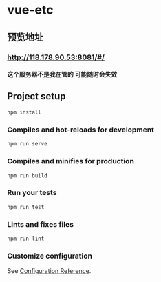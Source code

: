 # vue-etc
## 预览地址
### http://118.178.90.53:8081/#/
#### 这个服务器不是我在管的 可能随时会失效
## Project setup
```
npm install
```

### Compiles and hot-reloads for development
```
npm run serve
```

### Compiles and minifies for production
```
npm run build
```

### Run your tests
```
npm run test
```

### Lints and fixes files
```
npm run lint
```

### Customize configuration
See [Configuration Reference](https://cli.vuejs.org/config/).
